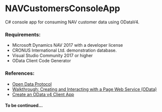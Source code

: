 # NAVCustomersConsoleApp
C# console app for consuming NAV customer data using ODataV4.
### Requirements:
* Microsoft Dynamics NAV 2017 with a developer license
* CRONUS International Ltd. demonstration database.
* Visual Studio Community 2017 or higher
* OData Client Code Generator 
### References:
* [Open Data Protocol](http://www.odata.org/)
* [Walkthrough: Creating and Interacting with a Page Web Service (OData)](https://docs.microsoft.com/en-us/dynamics-nav/walkthrough--creating-and-interacting-with-a-page-web-service--odata-)
* [Create an OData v4 Client App](https://docs.microsoft.com/en-us/aspnet/web-api/overview/odata-support-in-aspnet-web-api/odata-v4/create-an-odata-v4-client-app)

#### To be continued...
